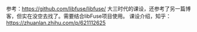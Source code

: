 参考：https://github.com/libfuse/libfuse/
大三时代的课设，还参考了另一篇博客，但实在没空去找了。需要结合libFuse项目使用。
课设介绍，知乎：https://zhuanlan.zhihu.com/p/621112625
